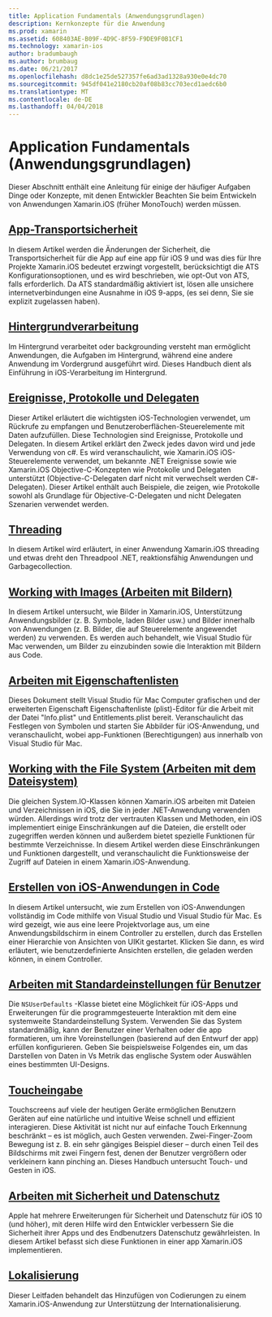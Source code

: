 ```yaml
---
title: Application Fundamentals (Anwendungsgrundlagen)
description: Kernkonzepte für die Anwendung
ms.prod: xamarin
ms.assetid: 608403AE-B09F-4D9C-8F59-F9DE9F0B1CF1
ms.technology: xamarin-ios
author: bradumbaugh
ms.author: brumbaug
ms.date: 06/21/2017
ms.openlocfilehash: d8dc1e25de527357fe6ad3ad1328a930e0e4dc70
ms.sourcegitcommit: 945df041e2180cb20af08b83cc703ecd1aedc6b0
ms.translationtype: MT
ms.contentlocale: de-DE
ms.lasthandoff: 04/04/2018
---
```

# <a name="application-fundamentals"></a>Application Fundamentals (Anwendungsgrundlagen)

Dieser Abschnitt enthält eine Anleitung für einige der häufiger Aufgaben Dinge oder Konzepte, mit denen Entwickler Beachten Sie beim Entwickeln von Anwendungen Xamarin.iOS (früher MonoTouch) werden müssen.

## <a name="app-transport-securityiosapp-fundamentalsatsmd"></a>[App-Transportsicherheit](~/ios/app-fundamentals/ats.md)

In diesem Artikel werden die Änderungen der Sicherheit, die Transportsicherheit für die App auf eine app für iOS 9 und was dies für Ihre Projekte Xamarin.iOS bedeutet erzwingt vorgestellt, berücksichtigt die ATS Konfigurationsoptionen, und es wird beschrieben, wie opt-Out von ATS, falls erforderlich. Da ATS standardmäßig aktiviert ist, lösen alle unsichere internetverbindungen eine Ausnahme in iOS 9-apps, (es sei denn, Sie sie explizit zugelassen haben).


## <a name="backgroundingiosapp-fundamentalsbackgroundingindexmd"></a>[Hintergrundverarbeitung](~/ios/app-fundamentals/backgrounding/index.md)

Im Hintergrund verarbeitet oder backgrounding versteht man ermöglicht Anwendungen, die Aufgaben im Hintergrund, während eine andere Anwendung im Vordergrund ausgeführt wird. Dieses Handbuch dient als Einführung in iOS-Verarbeitung im Hintergrund.


## <a name="events-protocols-and-delegatesiosapp-fundamentalsdelegates-protocols-and-eventsmd"></a>[Ereignisse, Protokolle und Delegaten](~/ios/app-fundamentals/delegates-protocols-and-events.md)

Dieser Artikel erläutert die wichtigsten iOS-Technologien verwendet, um Rückrufe zu empfangen und Benutzeroberflächen-Steuerelemente mit Daten aufzufüllen. Diese Technologien sind Ereignisse, Protokolle und Delegaten. In diesem Artikel erklärt den Zweck jedes davon wird und jede Verwendung von c#. Es wird veranschaulicht, wie Xamarin.iOS iOS-Steuerelemente verwendet, um bekannte .NET Ereignisse sowie wie Xamarin.iOS Objective-C-Konzepten wie Protokolle und Delegaten unterstützt (Objective-C-Delegaten darf nicht mit verwechselt werden C#-Delegaten). Dieser Artikel enthält auch Beispiele, die zeigen, wie Protokolle sowohl als Grundlage für Objective-C-Delegaten und nicht Delegaten Szenarien verwendet werden.

## <a name="threadingiosapp-fundamentalsthreadingmd"></a>[Threading](~/ios/app-fundamentals/threading.md)

In diesem Artikel wird erläutert, in einer Anwendung Xamarin.iOS threading und etwas dreht den Threadpool .NET, reaktionsfähig Anwendungen und Garbagecollection.&nbsp;

## <a name="working-with-imagesiosapp-fundamentalsimages-iconsindexmd"></a>[Working with Images (Arbeiten mit Bildern)](~/ios/app-fundamentals/images-icons/index.md)

In diesem Artikel untersucht, wie Bilder in Xamarin.iOS, Unterstützung Anwendungsbilder (z. B. Symbole, laden Bilder usw.) und Bilder innerhalb von Anwendungen (z. B. Bilder, die auf Steuerelemente angewendet werden) zu verwenden. Es werden auch behandelt, wie Visual Studio für Mac verwenden, um Bilder zu einzubinden sowie die Interaktion mit Bildern aus Code.

## <a name="working-with-property-listsiosapp-fundamentalsindexmd"></a>[Arbeiten mit Eigenschaftenlisten](~/ios/app-fundamentals/index.md)

Dieses Dokument stellt Visual Studio für Mac Computer grafischen und der erweiterten Eigenschaft Eigenschaftenliste (plist)-Editor für die Arbeit mit der Datei "Info.plist" und Entitlements.plist bereit. Veranschaulicht das Festlegen von Symbolen und starten Sie Abbilder für iOS-Anwendung, und veranschaulicht, wobei app-Funktionen (Berechtigungen) aus innerhalb von Visual Studio für Mac.

## <a name="working-with-the-file-systemiosapp-fundamentalsfile-systemmd"></a>[Working with the File System (Arbeiten mit dem Dateisystem)](~/ios/app-fundamentals/file-system.md)

Die gleichen System.IO-Klassen können Xamarin.iOS arbeiten mit Dateien und Verzeichnissen in iOS, die Sie in jeder .NET-Anwendung verwenden würden. Allerdings wird trotz der vertrauten Klassen und Methoden, ein iOS implementiert einige Einschränkungen auf die Dateien, die erstellt oder zugegriffen werden können und außerdem bietet spezielle Funktionen für bestimmte Verzeichnisse. In diesem Artikel werden diese Einschränkungen und Funktionen dargestellt, und veranschaulicht die Funktionsweise der Zugriff auf Dateien in einem Xamarin.iOS-Anwendung.

## <a name="creating-ios-applications-in-codeiosapp-fundamentalsios-code-onlymd"></a>[Erstellen von iOS-Anwendungen in Code](~/ios/app-fundamentals/ios-code-only.md)

In diesem Artikel untersucht, wie zum Erstellen von iOS-Anwendungen vollständig im Code mithilfe von Visual Studio und Visual Studio für Mac. Es wird gezeigt, wie aus eine leere Projektvorlage aus, um eine Anwendungsbildschirm in einem Controller zu erstellen, durch das Erstellen einer Hierarchie von Ansichten von UIKit gestartet. Klicken Sie dann, es wird erläutert, wie benutzerdefinierte Ansichten erstellen, die geladen werden können, in einem Controller.

## <a name="working-with-user-defaultsiosapp-fundamentalsuser-defaultsmd"></a>[Arbeiten mit Standardeinstellungen für Benutzer](~/ios/app-fundamentals/user-defaults.md)

Die `NSUserDefaults` -Klasse bietet eine Möglichkeit für iOS-Apps und Erweiterungen für die programmgesteuerte Interaktion mit dem eine systemweite Standardeinstellung System. Verwenden Sie das System standardmäßig, kann der Benutzer einer Verhalten oder die app formatieren, um ihre Voreinstellungen (basierend auf den Entwurf der app) erfüllen konfigurieren. Geben Sie beispielsweise Folgendes ein, um das Darstellen von Daten in Vs Metrik das englische System oder Auswählen eines bestimmten UI-Designs.

## <a name="touchiosapp-fundamentalstouchindexmd"></a>[Toucheingabe](~/ios/app-fundamentals/touch/index.md)

Touchscreens auf viele der heutigen Geräte ermöglichen Benutzern Geräten auf eine natürliche und intuitive Weise schnell und effizient interagieren. Diese Aktivität ist nicht nur auf einfache Touch Erkennung beschränkt – es ist möglich, auch Gesten verwenden. Zwei-Finger-Zoom Bewegung ist z. B. ein sehr gängiges Beispiel dieser – durch einen Teil des Bildschirms mit zwei Fingern fest, denen der Benutzer vergrößern oder verkleinern kann pinching an. Dieses Handbuch untersucht Touch- und Gesten in iOS.

## <a name="working-with-security-and-privacyiosapp-fundamentalssecurity-privacymd"></a>[Arbeiten mit Sicherheit und Datenschutz](~/ios/app-fundamentals/security-privacy.md)

Apple hat mehrere Erweiterungen für Sicherheit und Datenschutz für iOS 10 (und höher), mit deren Hilfe wird den Entwickler verbessern Sie die Sicherheit ihrer Apps und des Endbenutzers Datenschutz gewährleisten. In diesem Artikel befasst sich diese Funktionen in einer app Xamarin.iOS implementieren.

##  <a name="localizationiosapp-fundamentalslocalizationindexmd"></a>[Lokalisierung](~/ios/app-fundamentals/localization/index.md)

Dieser Leitfaden behandelt das Hinzufügen von Codierungen zu einem Xamarin.iOS-Anwendung zur Unterstützung der Internationalisierung.